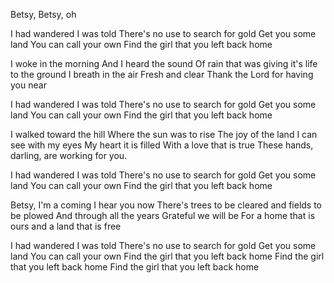 Betsy, Betsy, oh

I had wandered
I was told
There's no use to search for gold
Get you some land
You can call your own
Find the girl that you left back home

I woke in the morning
And I heard the sound
Of rain that was giving it's life to the ground
I breath in the air
Fresh and clear
Thank the Lord for having you near

I had wandered
I was told
There's no use to search for gold
Get you some land
You can call your own
Find the girl that you left back home

I walked toward the hill
Where the sun was to rise
The joy of the land I can see with my eyes
My heart it is filled
With a love that is true
These hands, darling, are working for you.

I had wandered
I was told
There's no use to search for gold
Get you some land
You can call your own
Find the girl that you left back home

Betsy, I'm a coming
I hear you now
There's trees to be cleared and fields to be plowed
And through all the years
Grateful we will be
For a home that is ours and a land that is free

I had wandered
I was told
There's no use to search for gold
Get you some land
You can call your own
Find the girl that you left back home
Find the girl that you left back home
Find the girl that you left back home

